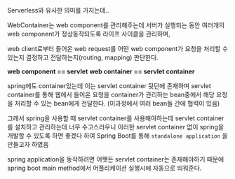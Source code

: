
Serverless와 유사한 의미를 가지는데..

WebContainer는 web component를 관리해주는데 서버가 실행되는 동안 여러개의 web component가 정상동작되도록 라이프 사이클을 관리하며,

web client로부터 들어온 web request를 어떤 web component가 요청을 처리할 수 있는지 결정하고 전달하는지(routing, mapping) 판단한다.

**web component == servlet**
**web container == servlet container**

spring에도 container있는데 이는 servlet container 뒷단에 존재하며 servlet container를 통해 웹에서 들어온 요청을 container가 관리하는 bean중에서 해당 요청을 처리할 수 있는 bean에게 전달한다. (이과정에서 여러 bean들 간에 협력이 있음)

그래서 spring을 사용할 때 servlet container를 사용해야하는데 servlet container를 설치하고 관리하는데 너무 수고스러우니 이러한 servlet container 없이 spring을 개발할 수 있도록 하면 좋겠다 하여
Spring Boot를 통해  `standalone application` 을 만들고자 하였음

spring application을 동작하려면 어쨋든 servlet container는 존재해야하기 때문에 spring boot main method에서 어플리케이션 실행시에 자동으로 띄워준다.
